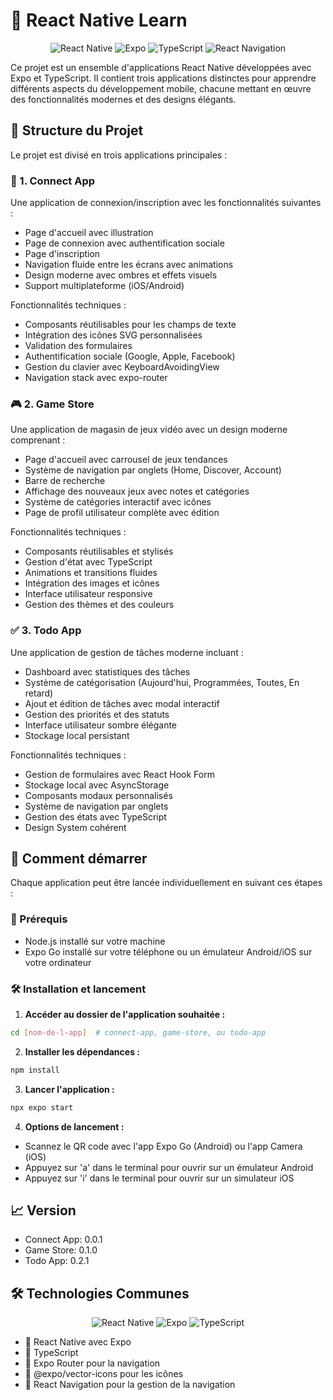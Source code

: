 # 📱 React Native Learn

<div align="center">

![React Native](https://img.shields.io/badge/React_Native-20232A?style=for-the-badge&logo=react&logoColor=61DAFB)
![Expo](https://img.shields.io/badge/Expo-000020?style=for-the-badge&logo=expo&logoColor=white)
![TypeScript](https://img.shields.io/badge/TypeScript-007ACC?style=for-the-badge&logo=typescript&logoColor=white)
![React Navigation](https://img.shields.io/badge/React_Navigation-6B52AE?style=for-the-badge&logo=react&logoColor=white)

</div>

Ce projet est un ensemble d'applications React Native développées avec Expo et TypeScript. Il contient trois applications distinctes pour apprendre différents aspects du développement mobile, chacune mettant en œuvre des fonctionnalités modernes et des designs élégants.

## 🚀 Structure du Projet

Le projet est divisé en trois applications principales :

### 🔐 1. Connect App
Une application de connexion/inscription avec les fonctionnalités suivantes :
- Page d'accueil avec illustration 
- Page de connexion avec authentification sociale
- Page d'inscription 
- Navigation fluide entre les écrans avec animations
- Design moderne avec ombres et effets visuels
- Support multiplateforme (iOS/Android)

Fonctionnalités techniques :
- Composants réutilisables pour les champs de texte
- Intégration des icônes SVG personnalisées
- Validation des formulaires
- Authentification sociale (Google, Apple, Facebook)
- Gestion du clavier avec KeyboardAvoidingView
- Navigation stack avec expo-router

### 🎮 2. Game Store
Une application de magasin de jeux vidéo avec un design moderne comprenant :
- Page d'accueil avec carrousel de jeux tendances
- Système de navigation par onglets (Home, Discover, Account)
- Barre de recherche
- Affichage des nouveaux jeux avec notes et catégories
- Système de catégories interactif avec icônes
- Page de profil utilisateur complète avec édition

Fonctionnalités techniques :
- Composants réutilisables et stylisés
- Gestion d'état avec TypeScript
- Animations et transitions fluides
- Intégration des images et icônes
- Interface utilisateur responsive
- Gestion des thèmes et des couleurs

### ✅ 3. Todo App
Une application de gestion de tâches moderne incluant :
- Dashboard avec statistiques des tâches
- Système de catégorisation (Aujourd'hui, Programmées, Toutes, En retard)
- Ajout et édition de tâches avec modal interactif
- Gestion des priorités et des statuts
- Interface utilisateur sombre élégante
- Stockage local persistant

Fonctionnalités techniques :
- Gestion de formulaires avec React Hook Form
- Stockage local avec AsyncStorage
- Composants modaux personnalisés
- Système de navigation par onglets
- Gestion des états avec TypeScript
- Design System cohérent

## 🚀 Comment démarrer

Chaque application peut être lancée individuellement en suivant ces étapes :

### 📱 Prérequis
- Node.js installé sur votre machine
- Expo Go installé sur votre téléphone ou un émulateur Android/iOS sur votre ordinateur

### 🛠️ Installation et lancement

1. **Accéder au dossier de l'application souhaitée :**
```bash
cd [nom-de-l-app]  # connect-app, game-store, ou todo-app
```

2. **Installer les dépendances :**
```bash
npm install
```

3. **Lancer l'application :**
```bash
npx expo start
```

4. **Options de lancement :**
- Scannez le QR code avec l'app Expo Go (Android) ou l'app Camera (iOS)
- Appuyez sur 'a' dans le terminal pour ouvrir sur un émulateur Android
- Appuyez sur 'i' dans le terminal pour ouvrir sur un simulateur iOS

## 📈 Version
- Connect App: 0.0.1
- Game Store: 0.1.0
- Todo App: 0.2.1

## 🛠️ Technologies Communes

<div align="center">

![React Native](https://img.shields.io/badge/React_Native-20232A?style=flat-square&logo=react&logoColor=61DAFB)
![Expo](https://img.shields.io/badge/Expo-000020?style=flat-square&logo=expo&logoColor=white)
![TypeScript](https://img.shields.io/badge/TypeScript-007ACC?style=flat-square&logo=typescript&logoColor=white)

</div>

- 📱 React Native avec Expo
- 📘 TypeScript
- 🔄 Expo Router pour la navigation
- 🎨 @expo/vector-icons pour les icônes
- 🧭 React Navigation pour la gestion de la navigation
